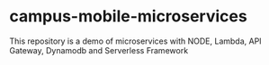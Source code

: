 # campus-mobile-microservices
This repository is a demo of microservices with NODE, Lambda, API Gateway, Dynamodb and Serverless Framework
